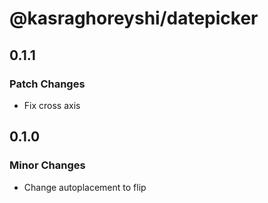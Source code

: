 # @kasraghoreyshi/datepicker

## 0.1.1

### Patch Changes

- Fix cross axis

## 0.1.0

### Minor Changes

- Change autoplacement to flip
